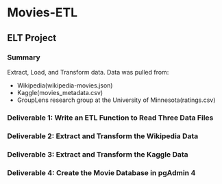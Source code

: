 # Movies-ETL
## ELT Project
### Summary
Extract, Load, and Transform data.
Data was pulled from:
- Wikipedia(wikipedia-movies.json)
- Kaggle(movies_metadata.csv)
- GroupLens research group at the University of Minnesota(ratings.csv)

### Deliverable 1: Write an ETL Function to Read Three Data Files

### Deliverable 2: Extract and Transform the Wikipedia Data

### Deliverable 3: Extract and Transform the Kaggle Data

### Deliverable 4: Create the Movie Database in pgAdmin 4
